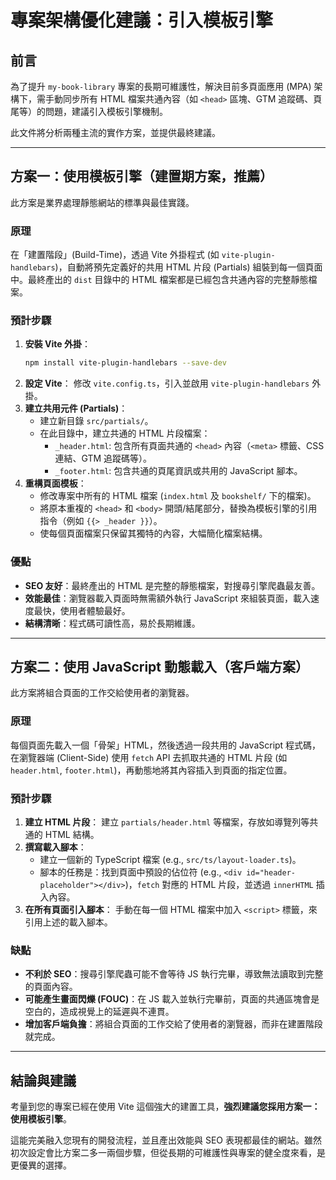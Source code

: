 # 專案架構優化建議：引入模板引擎

## 前言

為了提升 `my-book-library` 專案的長期可維護性，解決目前多頁面應用 (MPA) 架構下，需手動同步所有 HTML 檔案共通內容（如 `<head>` 區塊、GTM 追蹤碼、頁尾等）的問題，建議引入模板引擎機制。

此文件將分析兩種主流的實作方案，並提供最終建議。

---

## 方案一：使用模板引擎（建置期方案，推薦）

此方案是業界處理靜態網站的標準與最佳實踐。

### 原理

在「建置階段」(Build-Time)，透過 Vite 外掛程式 (如 `vite-plugin-handlebars`)，自動將預先定義好的共用 HTML 片段 (Partials) 組裝到每一個頁面中。最終產出的 `dist` 目錄中的 HTML 檔案都是已經包含共通內容的完整靜態檔案。

### 預計步驟

1.  **安裝 Vite 外掛**：
    ```bash
    npm install vite-plugin-handlebars --save-dev
    ```
2.  **設定 Vite**：
    修改 `vite.config.ts`，引入並啟用 `vite-plugin-handlebars` 外掛。
3.  **建立共用元件 (Partials)**：
    -   建立新目錄 `src/partials/`。
    -   在此目錄中，建立共通的 HTML 片段檔案：
        -   `_header.html`: 包含所有頁面共通的 `<head>` 內容（`<meta>` 標籤、CSS 連結、GTM 追蹤碼等）。
        -   `_footer.html`: 包含共通的頁尾資訊或共用的 JavaScript 腳本。
4.  **重構頁面模板**：
    -   修改專案中所有的 HTML 檔案 (`index.html` 及 `bookshelf/` 下的檔案)。
    -   將原本重複的 `<head>` 和 `<body>` 開頭/結尾部分，替換為模板引擎的引用指令（例如 `{{> _header }}`）。
    -   使每個頁面檔案只保留其獨特的內容，大幅簡化檔案結構。

### 優點

-   **SEO 友好**：最終產出的 HTML 是完整的靜態檔案，對搜尋引擎爬蟲最友善。
-   **效能最佳**：瀏覽器載入頁面時無需額外執行 JavaScript 來組裝頁面，載入速度最快，使用者體驗最好。
-   **結構清晰**：程式碼可讀性高，易於長期維護。

---

## 方案二：使用 JavaScript 動態載入（客戶端方案）

此方案將組合頁面的工作交給使用者的瀏覽器。

### 原理

每個頁面先載入一個「骨架」HTML，然後透過一段共用的 JavaScript 程式碼，在瀏覽器端 (Client-Side) 使用 `fetch` API 去抓取共通的 HTML 片段 (如 `header.html`, `footer.html`)，再動態地將其內容插入到頁面的指定位置。

### 預計步驟

1.  **建立 HTML 片段**：
    建立 `partials/header.html` 等檔案，存放如導覽列等共通的 HTML 結構。
2.  **撰寫載入腳本**：
    -   建立一個新的 TypeScript 檔案 (e.g., `src/ts/layout-loader.ts`)。
    -   腳本的任務是：找到頁面中預設的佔位符 (e.g., `<div id="header-placeholder"></div>`)，`fetch` 對應的 HTML 片段，並透過 `innerHTML` 插入內容。
3.  **在所有頁面引入腳本**：
    手動在每一個 HTML 檔案中加入 `<script>` 標籤，來引用上述的載入腳本。

### 缺點

-   **不利於 SEO**：搜尋引擎爬蟲可能不會等待 JS 執行完畢，導致無法讀取到完整的頁面內容。
-   **可能產生畫面閃爍 (FOUC)**：在 JS 載入並執行完畢前，頁面的共通區塊會是空白的，造成視覺上的延遲與不連貫。
-   **增加客戶端負擔**：將組合頁面的工作交給了使用者的瀏覽器，而非在建置階段就完成。

---

## 結論與建議

考量到您的專案已經在使用 Vite 這個強大的建置工具，**強烈建議您採用方案一：使用模板引擎**。

這能完美融入您現有的開發流程，並且產出效能與 SEO 表現都最佳的網站。雖然初次設定會比方案二多一兩個步驟，但從長期的可維護性與專案的健全度來看，是更優異的選擇。
